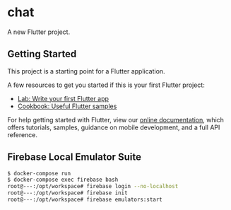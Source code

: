 # chat

A new Flutter project.

## Getting Started

This project is a starting point for a Flutter application.

A few resources to get you started if this is your first Flutter project:

- [Lab: Write your first Flutter app](https://flutter.dev/docs/get-started/codelab)
- [Cookbook: Useful Flutter samples](https://flutter.dev/docs/cookbook)

For help getting started with Flutter, view our
[online documentation](https://flutter.dev/docs), which offers tutorials,
samples, guidance on mobile development, and a full API reference.

## Firebase Local Emulator Suite
```bash
$ docker-compose run
$ docker-compose exec firebase bash
root@---:/opt/workspace# firebase login --no-localhost
root@---:/opt/workspace# firebase init
root@---:/opt/workspace# firebase emulators:start
```
